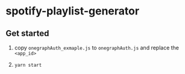 # spotify-playlist-generator

## Get started
1. copy `onegraphAuth_exmaple.js` to `onegraphAuth.js` and replace the `<app_id>`

2. `yarn start`
